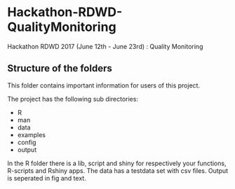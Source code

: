 # Hackathon-RDWD-QualityMonitoring
Hackathon RDWD 2017 (June 12th - June 23rd) : Quality Monitoring

## Structure of the folders
This folder contains important information for users of this project. 

The project has the following sub directories:
* R
* man
* data
* examples
* config
* output 

In the R folder there is a lib, script and shiny for respectively your functions, R-scripts and Rshiny apps. The data has a testdata set with csv files. Output is seperated in fig and text. 